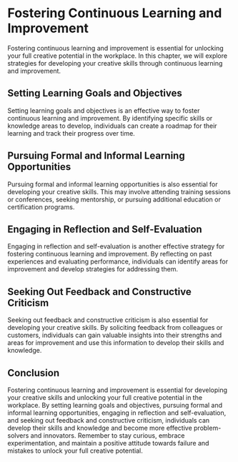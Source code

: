 Fostering Continuous Learning and Improvement
=========================================================================================

Fostering continuous learning and improvement is essential for unlocking your full creative potential in the workplace. In this chapter, we will explore strategies for developing your creative skills through continuous learning and improvement.

Setting Learning Goals and Objectives
-------------------------------------

Setting learning goals and objectives is an effective way to foster continuous learning and improvement. By identifying specific skills or knowledge areas to develop, individuals can create a roadmap for their learning and track their progress over time.

Pursuing Formal and Informal Learning Opportunities
---------------------------------------------------

Pursuing formal and informal learning opportunities is also essential for developing your creative skills. This may involve attending training sessions or conferences, seeking mentorship, or pursuing additional education or certification programs.

Engaging in Reflection and Self-Evaluation
------------------------------------------

Engaging in reflection and self-evaluation is another effective strategy for fostering continuous learning and improvement. By reflecting on past experiences and evaluating performance, individuals can identify areas for improvement and develop strategies for addressing them.

Seeking Out Feedback and Constructive Criticism
-----------------------------------------------

Seeking out feedback and constructive criticism is also essential for developing your creative skills. By soliciting feedback from colleagues or customers, individuals can gain valuable insights into their strengths and areas for improvement and use this information to develop their skills and knowledge.

Conclusion
----------

Fostering continuous learning and improvement is essential for developing your creative skills and unlocking your full creative potential in the workplace. By setting learning goals and objectives, pursuing formal and informal learning opportunities, engaging in reflection and self-evaluation, and seeking out feedback and constructive criticism, individuals can develop their skills and knowledge and become more effective problem-solvers and innovators. Remember to stay curious, embrace experimentation, and maintain a positive attitude towards failure and mistakes to unlock your full creative potential.
